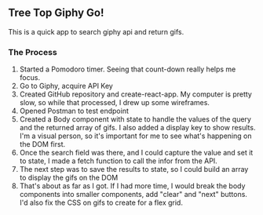 ## Tree Top Giphy Go!
This is a quick app to search giphy api and return gifs.

### The Process
1. Started a Pomodoro timer. Seeing that count-down really helps me focus.
2. Go to Giphy, acquire API Key
3. Created GitHub repository and create-react-app. My computer is pretty slow, so while that processed, I drew up some wireframes.
4. Opened Postman to test endpoint
5. Created a Body component with state to handle the values of the query and the returned array of gifs. 
  I also added a display key to show results. 
  I'm a visual person, so it's important for me to see what's happening on the DOM first.
6. Once the search field was there, and I could capture the value and set it to state, I made a fetch function to call the infor from the API.
7. The next step was to save the results to state, so I could build an array to display the gifs on the DOM
8. That's about as far as I got. If I had more time, I would break the body components into smaller components, add "clear" and "next" buttons. I'd also fix the CSS on gifs to create for a flex grid.
